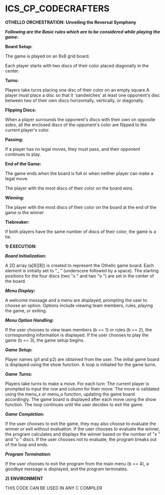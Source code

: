 # ICS_CP_CODECRAFTERS

**OTHELLO ORCHESTRATION:  Unveiling the Reversal Symphony**

***Following are the Basic rules which are to be considered while playing the game:***

**Board Setup:**

The game is played on an 8x8 grid board.

Each player starts with two discs of their color placed diagonally in the center.

**Turns:**

Players take turns placing one disc of their color on an empty square.A player must place a disc so that it 'sandwiches' at least one opponent's disc between two of their own discs horizontally, vertically, or diagonally.

**Flipping Discs:**

When a player surrounds the opponent's discs with their own on opposite sides, all the enclosed discs of the opponent's color are flipped to the current player's color.

**Passing:**

If a player has no legal moves, they must pass, and their opponent continues to play.

**End of the Game:**

The game ends when the board is full or when neither player can make a legal move.

The player with the most discs of their color on the board wins.

**Winning:**

The player with the most discs of their color on the board at the end of the game is the winner.

**Tiebreaker:**

If both players have the same number of discs of their color, the game is a tie.

**1) EXECUTION:**

***Board Initialization:***

A 2D array (a[8][8]) is created to represent the Othello game board. Each element is initially set to "_ " (underscore followed by a space).
The starting positions for the four discs (two "x " and two "o ") are set in the center of the board.

***Menu Display:***

A welcome message and a menu are displayed, prompting the user to choose an option.
Options include viewing team members, rules, playing the game, or exiting.

***Menu Option Handling:***

If the user chooses to view team members (b == 1) or rules (b == 2), the corresponding information is displayed.
If the user chooses to play the game (b == 3), the game setup begins.

***Game Setup:***

Player names (p1 and p2) are obtained from the user.
The initial game board is displayed using the show function.
A loop is initiated for the game turns.

***Game Turns:***

Players take turns to make a move. For each turn:
The current player is prompted to input the row and column for their move.
The move is validated using the menu_x or menu_o function, updating the game board accordingly.
The game board is displayed after each move using the show function.
The loop continues until the user decides to exit the game.

***Game Completion:***

If the user chooses to exit the game, they may also choose to evaluate the winner or exit without evaluation.
If the user chooses to evaluate the winner, the program calculates and displays the winner based on the number of "x " and "o " discs.
If the user chooses not to evaluate, the program breaks out of the loop and ends.

***Program Termination:***

If the user chooses to exit the program from the main menu (b == 4), a goodbye message is displayed, and the program terminates.

**2) ENVIRONMENT**

THIS CODE CAN BE USED IN ANY C COMPILER
